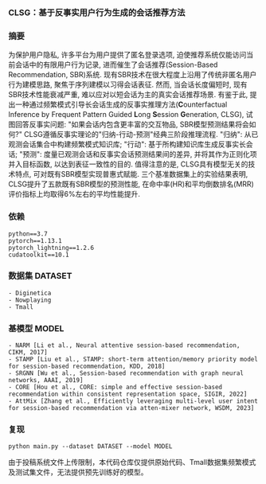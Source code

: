 ### CLSG：基于反事实用户行为生成的会话推荐方法

### 摘要
为保护用户隐私, 许多平台为用户提供了匿名登录选项, 迫使推荐系统仅能访问当前会话中的有限用户行为记录, 进而催生了会话推荐(Session-Based Recommendation, SBR)系统. 现有SBR技术在很大程度上沿用了传统非匿名用户行为建模思路, 聚焦于序列建模以习得会话表征. 然而, 当会话长度偏短时, 现有SBR技术性能衰减严重, 难以应对以短会话为主的真实会话推荐场景. 有鉴于此, 提出一种通过频繁模式引导长会话生成的反事实推理方法(**C**ounterfactual Inference by Frequent Pattern Guided **L**ong **S**ession **G**eneration, CLSG), 试图回答反事实问题: "如果会话内包含更丰富的交互物品, SBR模型预测结果将会如何?" CLSG遵循反事实理论的"归纳-行动-预测"经典三阶段推理流程. "归纳": 从已观测会话集合中构建频繁模式知识库; "行动": 基于所构建知识库生成反事实长会话; "预测": 度量已观测会话和反事实会话预测结果间的差异, 并将其作为正则化项并入目标函数, 以达到表征一致性的目的. 值得注意的是, CLSG具有模型无关的技术特点, 可对既有SBR模型实现普惠式赋能. 三个基准数据集上的实验结果表明, CLSG提升了五款既有SBR模型的预测性能, 在命中率(HR)和平均倒数排名(MRR)评价指标上均取得6%左右的平均性能提升.


### 依赖
```angular2html
python==3.7
pytorch==1.13.1
pytorch_lightning==1.2.6
cudatoolkit==10.1
```

### 数据集 DATASET 
```
- Diginetica
- Nowplaying
- Tmall
```

### 基模型 MODEL
```angular2html
- NARM [Li et al., Neural attentive session-based recommendation, CIKM, 2017]
- STAMP [Liu et al., STAMP: short-term attention/memory priority model for session-based recommendation, KDD, 2018]
- SRGNN [Wu et al., Session-based recommendation with graph neural networks, AAAI, 2019]
- CORE [Hou et al., CORE: simple and effective session-based recommendation within consistent representation space, SIGIR, 2022]
- AttMix [Zhang et al., Efficiently leveraging multi-level user intent for session-based recommendation via atten-mixer network, WSDM, 2023]
```

### 复现
```angular2html
python main.py --dataset DATASET --model MODEL
```
由于投稿系统文件上传限制，本代码仓库仅提供原始代码、Tmall数据集频繁模式及测试集文件，无法提供预先训练好的模型。

